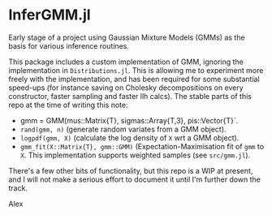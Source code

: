 # InferGMM.jl
Early stage of a project using Gaussian Mixture Models (GMMs) as the basis for various inference routines.

This package includes a custom implementation of GMM, ignoring the implementation in `Distributions.jl`. This is allowing me to experiment more freely with the implementation, and has been required for some substantial speed-ups (for instance saving on Cholesky decompositions on every constructor, faster sampling and faster llh calcs). The stable parts of this repo at the time of writing this note:

* gmm = GMM(mus::Matrix{T}, sigmas::Array{T,3}, pis::Vector{T}`.
* `rand(gmm, n)` (generate random variates from a GMM object).
* `logpdf(gmm, X)` (calculate the log density of `X` wrt a GMM object).
* `gmm_fit(X::Matrix{T}, gmm::GMM)` (Expectation-Maximisation fit of `gmm` to `X`. This implementation supports weighted samples (see `src/gmm.jl`).

There's a few other bits of functionality, but this repo is a WIP at present, and I will not make a serious effort to document it until I'm further down the track.

Alex
